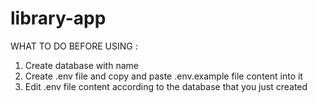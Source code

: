 # library-app

WHAT TO DO BEFORE USING :
1. Create database with name
2. Create .env file and copy and paste .env.example file content into it
3. Edit .env file content according to the database that you just created
